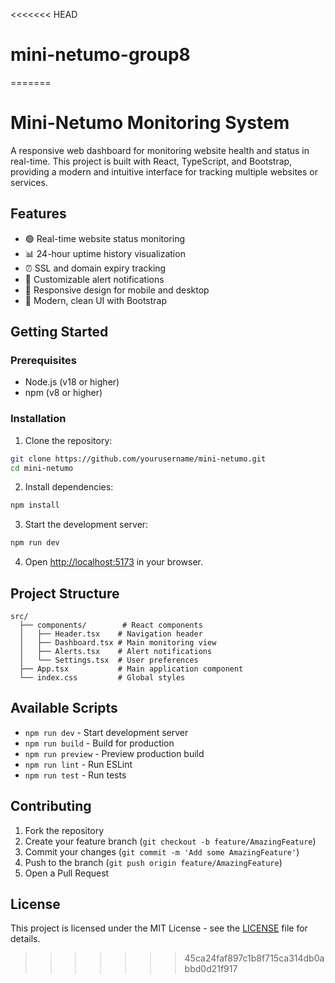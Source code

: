 <<<<<<< HEAD
# mini-netumo-group8
=======
# Mini-Netumo Monitoring System

A responsive web dashboard for monitoring website health and status in real-time. This project is built with React, TypeScript, and Bootstrap, providing a modern and intuitive interface for tracking multiple websites or services.

## Features

- 🟢 Real-time website status monitoring
- 📊 24-hour uptime history visualization
- ⏰ SSL and domain expiry tracking
- 🔔 Customizable alert notifications
- 📱 Responsive design for mobile and desktop
- 🎨 Modern, clean UI with Bootstrap

## Getting Started

### Prerequisites

- Node.js (v18 or higher)
- npm (v8 or higher)

### Installation

1. Clone the repository:
```bash
git clone https://github.com/yourusername/mini-netumo.git
cd mini-netumo
```

2. Install dependencies:
```bash
npm install
```

3. Start the development server:
```bash
npm run dev
```

4. Open [http://localhost:5173](http://localhost:5173) in your browser.

## Project Structure

```
src/
  ├── components/        # React components
  │   ├── Header.tsx    # Navigation header
  │   ├── Dashboard.tsx # Main monitoring view
  │   ├── Alerts.tsx    # Alert notifications
  │   └── Settings.tsx  # User preferences
  ├── App.tsx           # Main application component
  └── index.css         # Global styles
```

## Available Scripts

- `npm run dev` - Start development server
- `npm run build` - Build for production
- `npm run preview` - Preview production build
- `npm run lint` - Run ESLint
- `npm run test` - Run tests

## Contributing

1. Fork the repository
2. Create your feature branch (`git checkout -b feature/AmazingFeature`)
3. Commit your changes (`git commit -m 'Add some AmazingFeature'`)
4. Push to the branch (`git push origin feature/AmazingFeature`)
5. Open a Pull Request

## License

This project is licensed under the MIT License - see the [LICENSE](LICENSE) file for details.
>>>>>>> 45ca24faf897c1b8f715ca314db0abbd0d21f917
